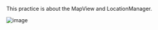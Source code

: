 This practice is about the MapView and LocationManager.

![image](https://raw.githubusercontent.com/chen-chien-lung/MapView_LocationManager/master/pics/storeboard.png)
